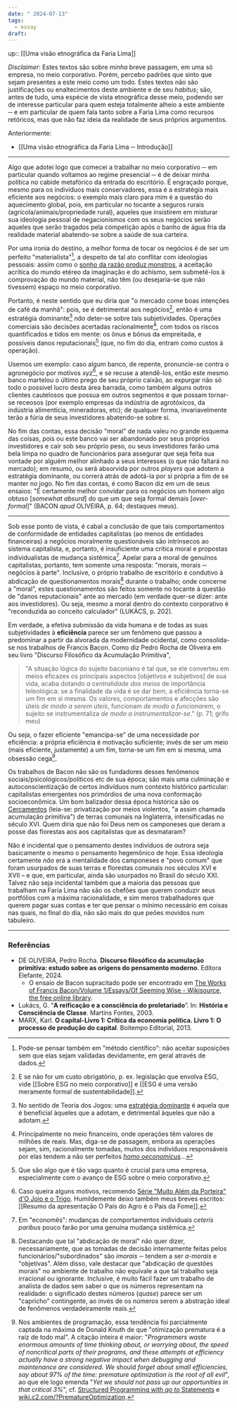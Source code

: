```yaml
---
date: " 2024-07-13"
tags:
  - essay
draft:
---
```

up:: [[Uma visão etnográfica da Faria Lima]]

*Disclaimer*: Estes textos são sobre *minha* breve passagem, em uma só empresa, no meio corporativo. Porém, percebo padrões que sinto que sejam presentes a este meio como um todo. Estes textos não são justificações ou enaltecimentos deste ambiente e de seu *habitus*; são, antes de tudo, uma espécie de vista etnográfica desse meio, podendo ser de interesse particular para quem esteja totalmente alheio a este ambiente ─ e em particular de quem fala tanto sobre a Faria Lima como recursos retóricos, mas que não faz ideia da realidade de seus próprios argumentos.

Anteriormente: 
- [[Uma visão etnográfica da Faria Lima ─ Introdução]]

---

Algo que adotei logo que comecei a trabalhar no meio corporativo ─ em particular quando voltamos ao regime presencial ─ é de deixar minha política no cabide metafórico da entrada do escritório. É engraçado porque, mesmo para os indivíduos mais conservadores, essa é a estratégia mais eficiente aos negócios: o exemplo mais claro para mim é a questão do aquecimento global, pois, em particular no tocante a seguros rurais (agrícola/animais/propriedade rural), aqueles que insistirem em misturar sua ideologia pessoal de negacionismos com os seus negócios serão aqueles que serão tragados pela competição após o banho de água fria da realidade material abatendo-se sobre a saúde de sua carteira.

Por uma ironia do destino, a melhor forma de tocar os negócios é de ser um perfeito "materialista"[^1], a despeito de tal ato conflitar com ideologias pessoais: assim como o [sonho da razão produz monstros](https://en.wikipedia.org/wiki/The_Sleep_of_Reason_Produces_Monsters), a aceitação acrítica do mundo etéreo da imaginação e do achismo, sem submetê-los à comprovação do mundo material, não têm (ou desejaria-se que não tivessem) espaço no meio corporativo. 

Portanto, é neste sentido que eu diria que "o mercado come boas intenções de café da manhã": pois, se é detrimental aos negócios[^2], então é uma estratégia dominante[^3] *não* deter-se sobre tais subjetividades. Operações comerciais são decisões acertadas racionalmente[^4], com todos os riscos quantificados e tidos em mente: os ônus e bônus da empreitada, e possíveis danos reputacionais[^5] (que, no fim do dia, entram como custos à operação).

Usemos um exemplo: caso algum banco, de repente, pronuncie-se contra o agronegócio por motivos *xyz*[^6], e se recuse a atendê-los, então este mesmo banco martelou o último prego de seu próprio caixão, ao expurgar não só todo o possível lucro desta área barrada, como também alguns outros clientes cautelosos que possua em outros segmentos e que possam tornar-se receosos (por exemplo empresas da indústria de agrotóxicos, da indústria alimentícia, mineradoras, etc); de qualquer forma, invariavelmente terão a fúria de seus investidores abatendo-se sobre si. 

No fim das contas, essa decisão "moral" de nada valeu no grande esquema das coisas, pois ou este banco vai ser abandonado por seus próprios investidores e cair sob seu próprio peso, ou seus investidores farão uma bela limpa no quadro de funcionários para assegurar que seja feita sua vontade por alguém melhor alinhado a seus interesses (o que não faltará no mercado); em resumo, ou será absorvida por outros *players* que adotem a estratégia dominante, ou correrá atrás de adotá-la por si própria a fim de se manter no jogo. No fim das contas, é como Bacon diz em um de seus ensaios: "É certamente melhor convidar para os negócios um homem algo obtuso [*somewhat absurd*] do que um que seja formal demais [*over-formal*]" (BACON *apud* OLIVEIRA, p. 64; destaques meus).

---

Sob esse ponto de vista, é cabal a conclusão de que tais comportamentos de conformidade de entidades capitalistas (ao menos de entidades financeiras) a negócios moralmente questionáveis são intrínsecos ao sistema capitalista, e, portanto, é insuficiente uma crítica moral e propostas individualistas de mudança sistêmica[^7]. Apelar para a moral de genuínos capitalistas, portanto, tem somente uma resposta: "morais, morais ─ negócios à parte". Inclusive, o próprio trabalho de escritório é condutivo à abdicação de questionamentos morais[^8] durante o trabalho; onde concerne a "moral", estes questionamentos são feitos somente no tocante à questão de "danos reputacionais" ante ao mercado (em verdade quer-se dizer: ante aos investidores). Ou seja, mesmo a moral dentro do contexto corporativo é "reconduzida ao conceito calculador" (LUKÁCS, p. 202). 

Em verdade, a efetiva submissão da vida humana e de todas as suas subjetividades à **eficiência** parece ser um fenômeno que passou a predominar a partir da alvorada da modernidade ocidental, como consolida-se nos trabalhos de Francis Bacon. Como diz Pedro Rocha de Oliveira em seu livro "Discurso Filosófico da Acumulação Primitiva",
> "A situação lógica do sujeito baconiano é tal que, se ele converteu em meios eficazes os principais aspectos [objetivos e subjetivos] de sua vida, acaba dotando *a centralidade dos meios* de importância teleológica: se a finalidade da vida é se dar bem, a eficiência torna-se um fim em si mesma. Os valores, comportamentos e afecções são úteis *de modo a serem úteis*, funcionam *de modo a funcionarem*, o sujeito se instrumentaliza *de modo a instrumentalizar-se*." (p. 71; grifo meu)

Ou seja, o fazer eficiente "emancipa-se" de uma necessidade por eficiência: a própria eficiência é motivação suficiente; invés de ser um meio (mais eficiente, justamente) a um fim, torna-se um fim em si mesma, uma obsessão cega[^9].

Os trabalhos de Bacon não são os fundadores desses fenômenos sociais/psicológicos/políticos etc de sua época; são mais uma culminação e autoconscientização de certos indivíduos num contexto histórico particular: capitalistas emergentes nos primórdios de uma nova conformação socioeconômica. Um bom balizador dessa época histórica são os [Cercamentos](https://pt.wikipedia.org/wiki/Cercamentos) (leia-se: privatização por meios violentos, "a assim chamada acumulação primitiva") de terras comunais na Inglaterra, intensificadas no século XVI. Quem diria que não foi Deus nem os camponeses que deram a posse das florestas aos aos capitalistas que as desmataram? 

Não é incidental que o pensamento destes indivíduos de outrora seja basicamente o mesmo o pensamento hegemônico de hoje. Essa ideologia certamente *não* era a mentalidade dos camponeses e "povo comum" que foram usurpados de suas terras e florestas comunais nos séculos XVI e XVII – e que, em particular, ainda são usurpados no Brasil do século XXI. Talvez não seja incidental também que a maioria das pessoas que trabalham na Faria Lima não são os chefões que querem conduzir seus portfólios com a máxima racionalidade, e sim meros trabalhadores que querem pagar suas contas e ter que pensar o mínimo necessário em coisas nas quais, no final do dia, não são mais do que peões movidos num tabuleiro.

---
### Referências
- DE OLIVEIRA, Pedro Rocha. **Discurso filosófico da acumulação primitiva: estudo sobre as origens do pensamento moderno**. Editora Elefante, 2024.
	- O ensaio de Bacon supracitado pode ser encontrado em [The Works of Francis Bacon/Volume 1/Essays/Of Seeming Wise - Wikisource, the free online library](https://en.wikisource.org/wiki/The_Works_of_Francis_Bacon/Volume_1/Essays/Of_Seeming_Wise).
- Lukács, G. “**A reificação e a consciência do proletariado**”. In: **História e Consciência de Classe**. Martins Fontes, 2003.
- MARX, Karl. **O capital-Livro 1: Crítica da economia política. Livro 1: O processo de produção do capital**. Boitempo Editorial, 2013.

[^1]: Pode-se pensar também em "método científico": não aceitar suposições sem que elas sejam validadas devidamente, em geral através de dados.
[^2]: E se não for um custo obrigatório, p. ex. legislação que envolva ESG, vide [[Sobre ESG no meio corporativo]] e [[ESG é uma versão meramente formal de sustentabilidade]].
[^3]: No sentido de Teoria dos Jogos: uma [estratégia dominante](https://pt.wikipedia.org/wiki/Domin%C3%A2ncia_estrat%C3%A9gica) é aquela que é beneficial àqueles que a adotam, e detrimental àqueles que não a adotam.
[^4]: Principalmente no meio financeiro, onde operações têm valores de milhões de reais. Mas, diga-se de passagem, embora as operações sejam, sim, racionalmente tomadas, muitos dos indivíduos responsáveis por elas tendem a não ser perfeitos *[homo oeconomicus](https://pt.wikipedia.org/wiki/Homo_economicus)*...
[^5]: Que são algo que é tão vago quanto é crucial para uma empresa, especialmente com o avanço de ESG sobre o meio corporativo.
[^6]: Caso queira alguns motivos, recomendo [Série "Muito Além da Porteira" d'O Joio e o Trigo](https://ojoioeotrigo.com.br/2021/11/muito-alem-da-porteira/). Humildemente deixo também meus breves escritos: [[Resumo da apresentação O País do Agro é o País da Fome]].
[^7]: Em "economês": mudanças de comportamentos individuais *ceteris paribus* pouco farão por uma genuína mudança sistêmica.
[^8]: Destacando que tal "abdicação de moral" não quer dizer, necessariamente, que as tomadas de decisão internamente feitas pelos funcionários/"subordinados" são *imorais* ─ tendem a ser *a-morais* e "objetivas". Além disso, vale destacar que "abdicação de questões morais" no ambiente de trabalho não equivale a que tal trabalho seja irracional ou ignorante. Inclusive, é muito fácil fazer um trabalho de analista de dados sem saber o que os números representam na realidade: o significado destes números (*quase*) parece ser um "capricho" contingente, ao invés de os números serem a abstração ideal de fenômenos verdadeiramente reais.
[^9]: Nos ambientes de programação, essa tendência foi parcialmente captada na máxima de Donald Knuth de que "otimização prematura é a raíz de todo mal". A citação inteira é maior: "*Programmers waste enormous amounts of time thinking about, or worrying about, the speed of noncritical parts of their programs, and these attempts at efficiency actually have a strong negative impact when debugging and maintenance are considered. We* should *forget about small efficiencies, say about 97% of the time: premature optimization is the root of all evil*", ao que ele logo emenda "*Yet we should not pass up our opportunities in that critical 3%*", cf. [Structured Programming with *go to* Statements](http://web.archive.org/web/20130731202547/http://pplab.snu.ac.kr/courses/adv_pl05/papers/p261-knuth.pdf) e [wiki.c2.com/?PrematureOptimization](https://wiki.c2.com/?PrematureOptimization). 